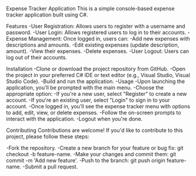 Expense Tracker Application
This is a simple console-based expense tracker application built using C#.

Features
-User Registration: Allows users to register with a username and password.
-User Login: Allows registered users to log in to their accounts.
-Expense Management: Once logged in, users can:
	-Add new expenses with descriptions and amounts.
	-Edit existing expenses (update description, amount).
	-View their expenses.
	-Delete expenses.
-User Logout: Users can log out of their accounts.

Installation
-Clone or download the project repository from GitHub.
-Open the project in your preferred C# IDE or text editor (e.g., Visual Studio, Visual Studio Code).
-Build and run the application.
-Usage
	-Upon launching the application, you'll be prompted with the main menu.
	-Choose the appropriate option:
		-If you're a new user, select "Register" to create a new account.
		-If you're an existing user, select "Login" to sign in to your account.
	-Once logged in, you'll see the expense tracker menu with options to add, edit, view, or delete expenses.
	-Follow the on-screen prompts to interact with the application.
	-Logout when you're done.

Contributing
Contributions are welcome! If you'd like to contribute to this project, please follow these steps:

-Fork the repository.
-Create a new branch for your feature or bug fix: git checkout -b feature-name.
-Make your changes and commit them: git commit -m 'Add new feature'.
-Push to the branch: git push origin feature-name.
-Submit a pull request.